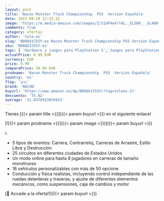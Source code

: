 ```yaml
---
layout: post
title: 'Nacon Monster Truck Championship  PS5  Versión Española'
date: 2022-09-19 12:32:12
image: 'https://m.media-amazon.com/images/I/51dP4eVrlHL._SL500_._SL400_.jpg'
comments: true
category: ofertas
author: 'tole.es'
slug: 'B08QX3J55Y-es Nacon Monster Truck Championship PS5 Versión Española'
sku: 'B08QX3J55Y-es'
tags: [ 'Hardware y juegos para PlayStation 5','Juegos para PlayStation 5','Videojuegos','nacon','ps5','🇪🇸', ]
actualPrice: 9.99 EUR
currency: EUR
price: 9.99
comparePrice: 39.99 EUR
prodname: 'Nacon Monster Truck Championship  PS5  Versión Española'
country: 'es'
flag: '🇪🇸'
brand: 'NACON'
buyurl: 'https://www.amazon.es/dp/B08QX3J55Y/?tag=tolees-21'
descuento: '75.02'
average: '21.0376923076923'
---
```


Tienes [{{< param title >}}]({{< param buyurl >}}) en el siguiente enlace!

[![{{< param prodname >}}]({{< param image >}})]({{< param buyurl >}})

ℹ️:

- 5 tipos de eventos: Carrera, Contrarreloj, Carreras de Arrastre, Estilo Libre y Destrucción
- 25 circuitos en diferentes ciudades de Estados Unidos
- Un modo online para hasta 8 jugadores en carreras de tamaño monstruoso
- 16 vehículos personalizables con más de 50 opcione
- Conducción y física realistas, incluyendo control independiente de las ruedas delanteras y traseras, y ajuste de diferentes elementos mecánicos, como suspensiones, caja de cambios y motor

[🛒 Accede a la oferta!!]({{< param buyurl >}})
